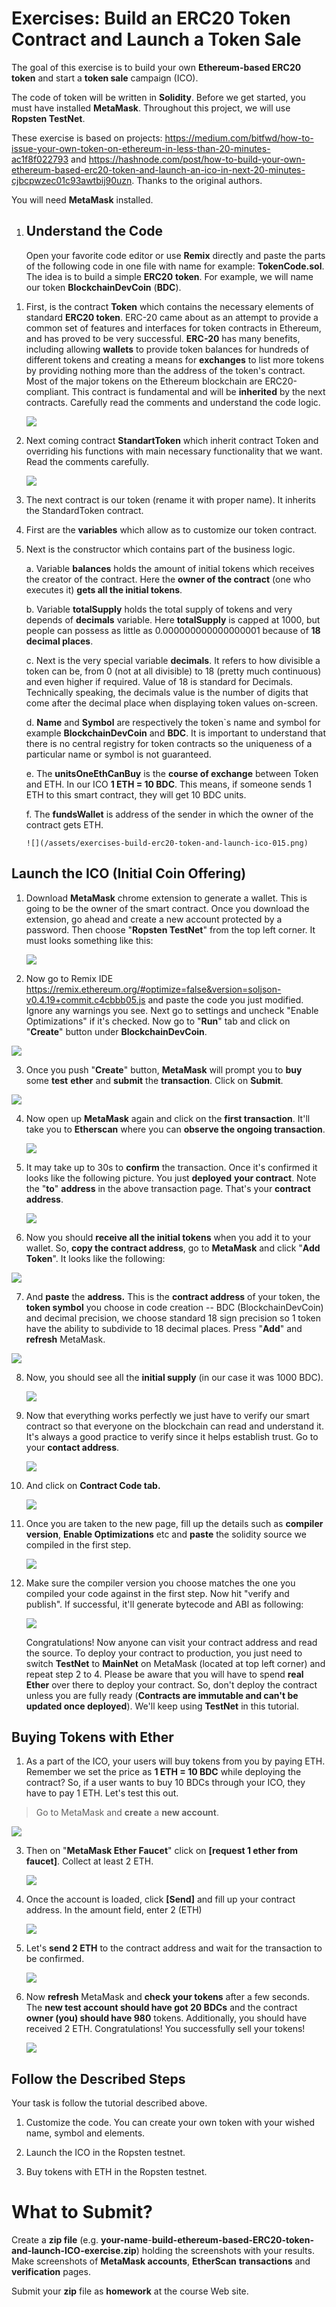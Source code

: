 # Exercises: Build an ERC20 Token Contract and Launch a Token Sale

The goal of this exercise is to build your own **Ethereum-based ERC20
token** and start a **token sale** campaign (ICO).

The code of token will be written in **Solidity**. Before we get
started, you must have installed **MetaMask**. Throughout this project,
we will use **Ropsten TestNet**.

These exercise is based on projects:
<https://medium.com/bitfwd/how-to-issue-your-own-token-on-ethereum-in-less-than-20-minutes-ac1f8f022793>
and
<https://hashnode.com/post/how-to-build-your-own-ethereum-based-erc20-token-and-launch-an-ico-in-next-20-minutes-cjbcpwzec01c93awtbij90uzn>.
Thanks to the original authors.

You will need **MetaMask** installed.

1.  Understand the Code
    -------------------

    Open your favorite code editor or use **Remix** directly and paste
    the parts of the following code in one file with name for example:
    **TokenCode.sol**. The idea is to build a simple **ERC20**
    **token**. For example, we will name our token **BlockchainDevCoin**
    (**BDC**).

<!-- -->

1.  First, is the contract **Token** which contains the necessary
    elements of standard **ERC20 token**. ERC-20 came about as an
    attempt to provide a common set of features and interfaces for token
    contracts in Ethereum, and has proved to be very successful.
    **ERC-20** has many benefits, including allowing **wallets** to
    provide token balances for hundreds of different tokens and creating
    a means for **exchanges** to list more tokens by providing nothing
    more than the address of the token's contract. Most of the major
    tokens on the Ethereum blockchain are ERC20-compliant. This contract
    is fundamental and will be **inherited** by the next contracts.
    Carefully read the comments and understand the code logic.

    ![](/assets/exercises-build-erc20-token-and-launch-ico-01.png)

2.  Next coming contract **StandartToken** which inherit contract Token
    and overriding his functions with main necessary functionality that
    we want. Read the comments carefully.

    ![](/assets/exercises-build-erc20-token-and-launch-ico-012.png)

3.  The next contract is our token (rename it with proper name). It
    inherits the StandardToken contract.

4.  First are the **variables** which allow as to customize our token
    contract.

5.  Next is the constructor which contains part of the business logic.

    a.  Variable **balances** holds the amount of initial tokens which
        receives the creator of the contract. Here the **owner of the
        contract** (one who executes it) **gets all the initial
        tokens**.

    b.  Variable **totalSupply** holds the total supply of tokens and
        very depends of **decimals** variable. Here **totalSupply** is
        capped at 1000, but people can possess as little as
        0.000000000000000001 because of **18 decimal places**.

    c.  Next is the very special variable **decimals**. It refers to how
        divisible a token can be, from 0 (not at all divisible) to 18
        (pretty much continuous) and even higher if required. Value of
        18 is standard for Decimals. Technically speaking, the decimals
        value is the number of digits that come after the decimal place
        when displaying token values on-screen.

    d.  **Name** and **Symbol** are respectively the token\`s name and
        symbol for example **BlockchainDevCoin** and **BDC**. It is
        important to understand that there is no central registry for
        token contracts so the uniqueness of a particular name or symbol
        is not guaranteed.

    e.  The **unitsOneEthCanBuy** is the **course of exchange** between
        Token and ETH. In our ICO **1 ETH = 10 BDC**. This means, if
        someone sends 1 ETH to this smart contract, they will get 10 BDC
        units.

    f.  The **fundsWallet** is address of the sender in which the owner
        of the contract gets ETH.

        ![](/assets/exercises-build-erc20-token-and-launch-ico-015.png)

Launch the ICO (Initial Coin Offering)
--------------------------------------

1.  Download **MetaMask** chrome extension to generate a wallet. This is
    going to be the owner of the smart contract. Once you download the
    extension, go ahead and create a new account protected by a
    password. Then choose \"**Ropsten TestNet**\" from the top left
    corner. It must looks something like this:

    ![](/assets/exercises-build-erc20-token-and-launch-ico-016.png)

2.  Now go to Remix IDE
    <https://remix.ethereum.org/#optimize=false&version=soljson-v0.4.19+commit.c4cbbb05.js>
    and paste the code you just modified. Ignore any warnings you see.
    Next go to settings and uncheck \"Enable Optimizations\" if it\'s
    checked. Now go to \"**Run**\" tab and click on "**Create**" button
    under **BlockchainDevCoin**.

![](/assets/exercises-build-erc20-token-and-launch-ico-017.png)

3.  Once you push "**Create**" button, **MetaMask** will prompt you to
    **buy** some **test** **ether** and **submit** the **transaction**.
    Click on **Submit**.

![](/assets/exercises-build-erc20-token-and-launch-ico-018.png)

4.  Now open up **MetaMask** again and click on the **first
    transaction**. It\'ll take you to **Etherscan** where you can
    **observe the ongoing transaction**.

    ![](/assets/exercises-build-erc20-token-and-launch-ico-019.png)

5.  It may take up to 30s to **confirm** the transaction. Once it\'s
    confirmed it looks like the following picture. You just **deployed**
    **your contract**. Note the "**to**" **address** in the above
    transaction page. That\'s your **contract address**.

    ![](/assets/exercises-build-erc20-token-and-launch-ico-020.png)

6.  Now you should **receive all the initial tokens** when you add it to
    your wallet. So, **copy the contract address**, go to **MetaMask**
    and click "**Add Token**". It looks like the following:

![](/assets/exercises-build-erc20-token-and-launch-ico-021.png)

7.  And **paste** the **address.** This is the **contract address** of
    your token, the **token symbol** you choose in code creation -- BDC
    (BlockchainDevCoin) and decimal precision, we choose standard 18
    sign precision so 1 token have the ability to subdivide to 18
    decimal places. Press "**Add**" and **refresh** MetaMask.

![](/assets/exercises-build-erc20-token-and-launch-ico-02.png)

8.  Now, you should see all the **initial supply** (in our case it was
    1000 BDC).

    ![](/assets/exercises-build-erc20-token-and-launch-ico-03.png)

9.  Now that everything works perfectly we just have to verify our smart
    contract so that everyone on the blockchain can read and understand
    it. It\'s always a good practice to verify since it helps establish
    trust. Go to your **contact address**.

    ![](/assets/exercises-build-erc20-token-and-launch-ico-020.png)

10. And click on **Contract Code tab.**

    ![](/assets/exercises-build-erc20-token-and-launch-ico-05.png)

12. Once you are taken to the new page, fill up the details such as
    **compiler version**, **Enable Optimizations** etc and **paste** the
    solidity source we compiled in the first step.

    ![](/assets/exercises-build-erc20-token-and-launch-ico-06.png)

13. Make sure the compiler version you choose matches the one you
    compiled your code against in the first step. Now hit \"verify and
    publish\". If successful, it\'ll generate bytecode and ABI as
    following:

    ![](/assets/exercises-build-erc20-token-and-launch-ico-07.png)

    Congratulations! Now anyone can visit your contract address and read
    the source. To deploy your contract to production, you just need to
    switch **TestNet** to **MainNet** on MetaMask (located at top left
    corner) and repeat step 2 to 4. Please be aware that you will have
    to spend **real Ether** over there to deploy your contract. So,
    don\'t deploy the contract unless you are fully ready (**Contracts
    are immutable and can\'t be updated once deployed**). We\'ll keep
    using **TestNet** in this tutorial.

Buying Tokens with Ether
------------------------

1.  As a part of the ICO, your users will buy tokens from you by paying
    ETH. Remember we set the price as **1 ETH = 10 BDC** while deploying
    the contract? So, if a user wants to buy 10 BDCs through your ICO,
    they have to pay 1 ETH. Let\'s test this out.

> Go to MetaMask and **create** a **new account**.

![](/assets/exercises-build-erc20-token-and-launch-ico-09.png)

3.  Then on "**MetaMask Ether Faucet**" click on **\[request 1 ether
    from faucet\]**. Collect at least 2 ETH.

    ![](/assets/exercises-build-erc20-token-and-launch-ico-010.png)

4.  Once the account is loaded, click **\[Send\]** and fill up your
    contract address. In the amount field, enter 2 (ETH)

    ![](/assets/exercises-build-erc20-token-and-launch-ico-011.png)

5.  Let's **send 2 ETH** to the contract address and wait for the
    transaction to be confirmed.

    ![](/assets/exercises-build-erc20-token-and-launch-ico-013.png)

6.  Now **refresh** MetaMask and **check your tokens** after a few
    seconds. The **new test account should have got 20 BDCs** and the
    contract **owner (you) should have 980** tokens. Additionally, you
    should have received 2 ETH. Congratulations! You successfully sell
    your tokens!

    ![](/assets/exercises-build-erc20-token-and-launch-ico-014.png)

Follow the Described Steps
--------------------------

Your task is follow the tutorial described above.

1.  Customize the code. You can create your own token with your wished
    name, symbol and elements.

2.  Launch the ICO in the Ropsten testnet.

3.  Buy tokens with ETH in the Ropsten testnet.

What to Submit?
===============

Create a **zip file** (e.g.
**your-name**-**build-ethereum-based-ERC20-token-and-launch-ICO-exercise.zip**)
holding the screenshots with your results. Make screenshots of
**MetaMask accounts**, **EtherScan** **transactions** and
**verification** pages.

Submit your **zip** file as **homework** at the course Web site.
